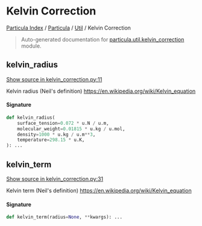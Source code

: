# Kelvin Correction

[Particula Index](../../README.md#particula-index) / [Particula](../index.md#particula) / [Util](./index.md#util) / Kelvin Correction

> Auto-generated documentation for [particula.util.kelvin_correction](https://github.com/Gorkowski/particula/blob/main/particula/util/kelvin_correction.py) module.

## kelvin_radius

[Show source in kelvin_correction.py:11](https://github.com/Gorkowski/particula/blob/main/particula/util/kelvin_correction.py#L11)

 Kelvin radius (Neil's definition)
https://en.wikipedia.org/wiki/Kelvin_equation

#### Signature

```python
def kelvin_radius(
    surface_tension=0.072 * u.N / u.m,
    molecular_weight=0.01815 * u.kg / u.mol,
    density=1000 * u.kg / u.m**3,
    temperature=298.15 * u.K,
): ...
```



## kelvin_term

[Show source in kelvin_correction.py:31](https://github.com/Gorkowski/particula/blob/main/particula/util/kelvin_correction.py#L31)

 Kelvin term (Neil's definition)
https://en.wikipedia.org/wiki/Kelvin_equation

#### Signature

```python
def kelvin_term(radius=None, **kwargs): ...
```
